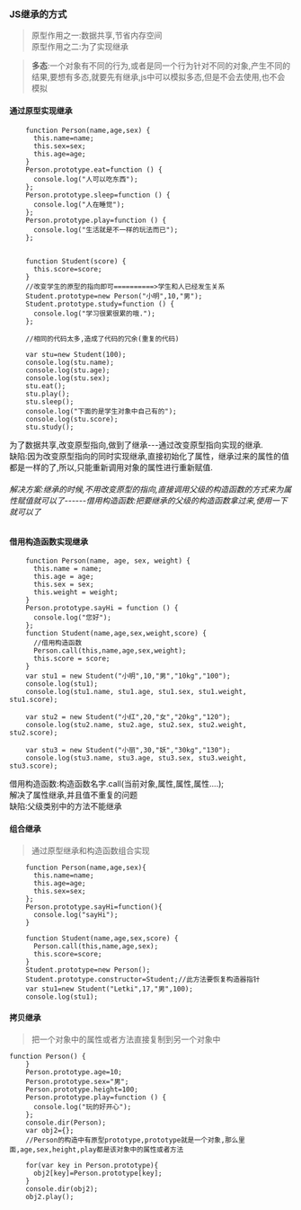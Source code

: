 ### JS继承的方式
> 原型作用之一:数据共享,节省内存空间
<br>原型作用之二:为了实现继承

>**多态**:一个对象有不同的行为,或者是同一个行为针对不同的对象,产生不同的结果,要想有多态,就要先有继承,js中可以模拟多态,但是不会去使用,也不会模拟
#### 通过原型实现继承
```JS
    function Person(name,age,sex) {
      this.name=name;
      this.sex=sex;
      this.age=age;
    }
    Person.prototype.eat=function () {
      console.log("人可以吃东西");
    };
    Person.prototype.sleep=function () {
      console.log("人在睡觉");
    };
    Person.prototype.play=function () {
      console.log("生活就是不一样的玩法而已");
    };


    function Student(score) {
      this.score=score;
    }
    //改变学生的原型的指向即可==========>学生和人已经发生关系
    Student.prototype=new Person("小明",10,"男");
    Student.prototype.study=function () {
      console.log("学习很累很累的哦.");
    };

    //相同的代码太多,造成了代码的冗余(重复的代码)

    var stu=new Student(100);
    console.log(stu.name);
    console.log(stu.age);
    console.log(stu.sex);
    stu.eat();
    stu.play();
    stu.sleep();
    console.log("下面的是学生对象中自己有的");
    console.log(stu.score);
    stu.study();
```
为了数据共享,改变原型指向,做到了继承---通过改变原型指向实现的继承.<br>
缺陷:因为改变原型指向的同时实现继承,直接初始化了属性，继承过来的属性的值都是一样的了,所以,只能重新调用对象的属性进行重新赋值.
###### 解决方案:继承的时候,不用改变原型的指向,直接调用父级的构造函数的方式来为属性赋值就可以了------借用构造函数:把要继承的父级的构造函数拿过来,使用一下就可以了

#### 借用构造函数实现继承
```JS
    function Person(name, age, sex, weight) {
      this.name = name;
      this.age = age;
      this.sex = sex;
      this.weight = weight;
    }
    Person.prototype.sayHi = function () {
      console.log("您好");
    };
    function Student(name,age,sex,weight,score) {
      //借用构造函数
      Person.call(this,name,age,sex,weight);
      this.score = score;
    }
    var stu1 = new Student("小明",10,"男","10kg","100");
    console.log(stu1);
    console.log(stu1.name, stu1.age, stu1.sex, stu1.weight, stu1.score);

    var stu2 = new Student("小红",20,"女","20kg","120");
    console.log(stu2.name, stu2.age, stu2.sex, stu2.weight, stu2.score);

    var stu3 = new Student("小丽",30,"妖","30kg","130");
    console.log(stu3.name, stu3.age, stu3.sex, stu3.weight, stu3.score);
```
借用构造函数:构造函数名字.call(当前对象,属性,属性,属性....);<br>
解决了属性继承,并且值不重复的问题
<br>缺陷:父级类别中的方法不能继承

#### 组合继承
> 通过原型继承和构造函数组合实现

```JS
    function Person(name,age,sex){
      this.name=name;
      this.age=age;
      this.sex=sex;
    };
    Person.prototype.sayHi=function(){
      console.log("sayHi");
    }

    function Student(name,age,sex,score) {
      Person.call(this,name,age,sex);
      this.score=score;
    }
    Student.prototype=new Person();
    Student.prototype.constructor=Student;//此方法要恢复构造器指针
    var stu1=new Student("Letki",17,"男",100);
    console.log(stu1);
```

#### 拷贝继承
> 把一个对象中的属性或者方法直接复制到另一个对象中

```JS
function Person() {
    }
    Person.prototype.age=10;
    Person.prototype.sex="男";
    Person.prototype.height=100;
    Person.prototype.play=function () {
      console.log("玩的好开心");
    };
    console.dir(Person);
    var obj2={};
    //Person的构造中有原型prototype,prototype就是一个对象,那么里面,age,sex,height,play都是该对象中的属性或者方法

    for(var key in Person.prototype){
      obj2[key]=Person.prototype[key];
    }
    console.dir(obj2);
    obj2.play();
```